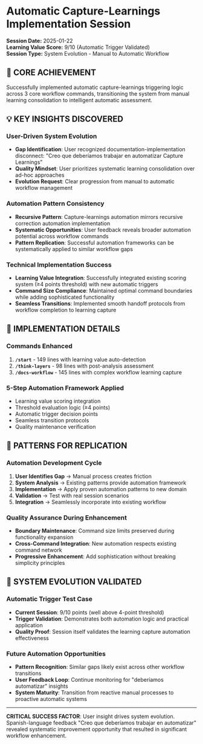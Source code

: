# Automatic Capture-Learnings Implementation Session

**Session Date:** 2025-01-22  
**Learning Value Score:** 9/10 (Automatic Trigger Validated)  
**Session Type:** System Evolution - Manual to Automatic Workflow

## 🎯 CORE ACHIEVEMENT

Successfully implemented automatic capture-learnings triggering logic across 3 core workflow commands, transitioning the system from manual learning consolidation to intelligent automatic assessment.

## 💡 KEY INSIGHTS DISCOVERED

### User-Driven System Evolution
- **Gap Identification**: User recognized documentation-implementation disconnect: "Creo que deberíamos trabajar en automatizar Capture Learnings"
- **Quality Mindset**: User prioritizes systematic learning consolidation over ad-hoc approaches
- **Evolution Request**: Clear progression from manual to automatic workflow management

### Automation Pattern Consistency
- **Recursive Pattern**: Capture-learnings automation mirrors recursive correction automation implementation
- **Systematic Opportunities**: User feedback reveals broader automation potential across workflow commands
- **Pattern Replication**: Successful automation frameworks can be systematically applied to similar workflow gaps

### Technical Implementation Success
- **Learning Value Integration**: Successfully integrated existing scoring system (≥4 points threshold) with new automatic triggers
- **Command Size Compliance**: Maintained optimal command boundaries while adding sophisticated functionality
- **Seamless Transitions**: Implemented smooth handoff protocols from workflow completion to learning capture

## 🔧 IMPLEMENTATION DETAILS

### Commands Enhanced
1. **`/start`** - 149 lines with learning value auto-detection
2. **`/think-layers`** - 98 lines with post-analysis assessment  
3. **`/docs-workflow`** - 145 lines with complex workflow learning capture

### 5-Step Automation Framework Applied
- Learning value scoring integration
- Threshold evaluation logic (≥4 points)
- Automatic trigger decision points
- Seamless transition protocols
- Quality maintenance verification

## 🎯 PATTERNS FOR REPLICATION

### Automation Development Cycle
1. **User Identifies Gap** → Manual process creates friction
2. **System Analysis** → Existing patterns provide automation framework
3. **Implementation** → Apply proven automation patterns to new domain
4. **Validation** → Test with real session scenarios
5. **Integration** → Seamlessly incorporate into existing workflow

### Quality Assurance During Enhancement
- **Boundary Maintenance**: Command size limits preserved during functionality expansion
- **Cross-Command Integration**: New automation respects existing command network
- **Progressive Enhancement**: Add sophistication without breaking simplicity principles

## 🚀 SYSTEM EVOLUTION VALIDATED

### Automatic Trigger Test Case
- **Current Session**: 9/10 points (well above 4-point threshold)
- **Trigger Validation**: Demonstrates both automation logic and practical application
- **Quality Proof**: Session itself validates the learning capture automation effectiveness

### Future Automation Opportunities
- **Pattern Recognition**: Similar gaps likely exist across other workflow transitions
- **User Feedback Loop**: Continue monitoring for "deberíamos automatizar" insights
- **System Maturity**: Transition from reactive manual processes to proactive automatic systems

---

**CRITICAL SUCCESS FACTOR**: User insight drives system evolution. Spanish-language feedback "Creo que deberíamos trabajar en automatizar" revealed systematic improvement opportunity that resulted in significant workflow enhancement.